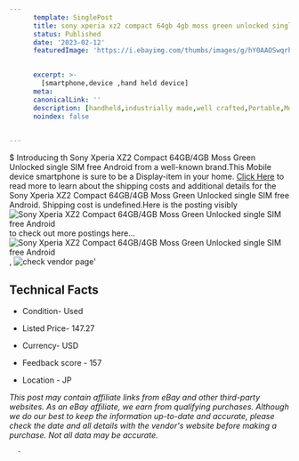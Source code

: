 ```yaml
---
      template: SinglePost
      title: sony xperia xz2 compact 64gb 4gb moss green unlocked single sim free android
      status: Published
      date: '2023-02-12'
      featuredImage: 'https://i.ebayimg.com/thumbs/images/g/hY0AAOSwqrhjVLLc/s-l225.jpg'
       

      excerpt: >-
        [smartphone,device ,hand held device]
      meta:
      canonicalLink: ''
      description: [handheld,industrially made,well crafted,Portable,Mobile,Compact,Convenient,Lightweight,Maneuverable,Man-portable,Miniature,Carriable,Hand-held,Light,Holdable,Transportable,Mobile device,Pocket-sized,On-the-go,Wireless,Cordless,Compact size,Convenient size, smartphone,device ,hand held device]
      noindex: false
      

---
```

$
      Introducing th Sony Xperia XZ2 Compact 64GB/4GB Moss Green Unlocked single SIM free Android from a well-known brand.This Mobile device smartphone is sure to be a Display-item in your home. [Click Here](https://www.ebay.com/itm/285011686288?hash=item425c053390%3Ag%3AhY0AAOSwqrhjVLLc&mkevt=1&mkcid=1&mkrid=711-53200-19255-0&campid=%253CePNCampaignId%253E&customid=%253CreferenceId%253E&toolid=10049) to read more to learn about the shipping costs and additional details for the Sony Xperia XZ2 Compact 64GB/4GB Moss Green Unlocked single SIM free Android. Shipping cost is undefined.Here is the posting visibly ![Sony Xperia XZ2 Compact 64GB/4GB Moss Green Unlocked single SIM free Android](https://i.ebayimg.com/thumbs/images/g/hY0AAOSwqrhjVLLc/s-l225.jpg) to check out more postings here... ![Sony Xperia XZ2 Compact 64GB/4GB Moss Green Unlocked single SIM free Android](https://i.ebayimg.com/images/g/hY0AAOSwqrhjVLLc/s-l1600.jpg), ![check vendor page](https://origin-galleryplus.ebayimg.com/ws/web/285011686288_2_0_1/225x225.jpg,https://origin-galleryplus.ebayimg.com/ws/web/285011686288_3_0_1/225x225.jpg)'

      

 ## Technical Facts 



     
      

 - Condition- Used 


      

 - Listed Price- 147.27 


      

 - Currency- USD 


      

 - Feedback score - 157 


      

 - Location - JP 


      
      

 *_This post may contain affiliate links from eBay and other third-party websites. As an eBay affiliate, we earn from qualifying purchases. Although we do our best to keep the information up-to-date and accurate, please check the date and all details with the vendor's website before making a purchase. Not all data may be accurate._*




      -
